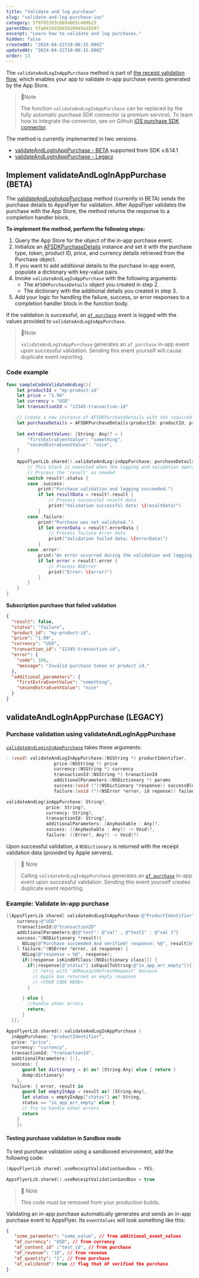 ```yaml
---
title: "Validate and log purchase"
slug: "validate-and-log-purchase-ios"
category: 5f9705393c689a065c409b23
parentDoc: 5fa043dd3b65b20045e35597
excerpt: "Learn how to validate and log purchases."
hidden: false
createdAt: "2024-04-21T19:00:15.000Z"
updatedAt: "2024-04-21T19:00:15.000Z"
order: 13
---
```


The `validateAndLogInAppPurchase` method is part of [the receipt validation flow](https://support.appsflyer.com/hc/en-us/articles/23699097695249--Closed-Beta-Basic-receipt-validation#appsflyer-subscription-revenue-solution-setup), which enables your app to validate in-app purchase events generated by the App Store.

> 📘Note
> 
> The function `validateAndLogInAppPurchase` can be replaced by the fully automatic purchase SDK connector (a premium service). To learn how to integrate the connector, see on Github [iOS purchase SDK connector](https://github.com/AppsFlyerSDK/appsflyer-apple-purchase-connector).

The method is currently implemented in two versions.

- [validateAndLogInAppPurchase - BETA](#implement-validateandloginapppurchase-beta) supported from SDK v.6.14.1
- [validateAndLogInAppPurchase - Legacy](#validateandloginapppurchase-legacy) 

## Implement validateAndLogInAppPurchase (BETA)

The [validateAndLogInAppPurchase](https://dev.appsflyer.com/hc/docs/ios-sdk-reference-appsflyerlib#validateandloginapppurchase) method (currently in BETA) sends the purchase details to AppsFlyer for validation. After AppsFlyer validates the purchase with the App Store, the method returns the response to a completion handler block.

**To implement the method, perform the following steps:**

1. Query the App Store for the object of the in-app purchase event. 
2. Initialize an [AFSDKPurchaseDetails](https://dev.appsflyer.com/hc/docs/ios-sdk-reference-appsflyerlib#afsdkpurchasedetails) instance and set it with the purchase type, token, product ID, price, and currency details retrieved from the Purchase object.
3. If you want to add additional details to the purchase in-app event, populate a dictionary with key-value pairs.
4. Invoke `validateAndLogInAppPurchase` with the following arguments:
   - The `AFSDKPurchaseDetails` object you created in step 2.
   - The dictionary with the additional details you created in step 3.
5. Add your logic for handling the failure, success, or error responses to a completion handler block in the function body.

If the validation is successful, an [`af_purchase`](https://dev.appsflyer.com/hc/docs/in-app-events-ios#af_purchase) event is logged with the values provided to `validateAndLogInAppPurchase`.

> 📘Note
> 
> `validateAndLogInAppPurchase` generates an `af_purchase` in-app event upon successful validation. Sending this event yourself will cause duplicate event reporting.

### Code example

```swift
func sampleCodeValidateAndLog(){
    let productId = "my-product-id"
    let price = "1.99"
    let currency = "USD"
    let transactionId = "12345-transaction-id"

    // Create a new instance of AFSDKPurchaseDetails with the required information
    let purchaseDetails = AFSDKPurchaseDetails(productId: productId, price: price, currency: currency, transactionId: transactionId)
    
    let extraEventValues: [String: Any]? = [
        "firstExtraEventValue": "something",
        "secondExtraEventValue": "nice",
    ]
    
    AppsFlyerLib.shared().validateAndLog(inAppPurchase: purchaseDetails, extraEventValues: extraEventValues) { result in
        // This block is executed when the logging and validation operation is complete.
        // Process the 'result' as needed
        switch result!.status {
        case .success:
            print("Purchase validation and logging succeeded.")
            if let resultData = result?.result {
                // Process successful result data
                print("Validation successful data: \(resultData)")
            }
        case .failure:
            print("Purchase was not validated.")
            if let errorData = result?.errorData {
                // Process failure error data
                print("Validation failed data: \(errorData)")
            }
        case .error:
            print("An error occurred during the validation and logging operation.")
            if let error = result?.error {
                // Process NSError
                print("Error: \(error)")
            }
        }
    }
}
```

**Subscription purchase that failed validation**

```json
{
  "result": false,
  "status": "failure",
  "product_id": "my-product-id",
  "price": "1.99",
  "currency": "USD",
  "transaction_id": "12345-transaction-id",
  "error": {
    "code": 100,
    "message": "Invalid purchase token or product id."
  },
  "additional_parameters": {
    "firstExtraEventValue": "something",
    "secondExtraEventValue": "nice"
  }
}
```
## validateAndLogInAppPurchase (LEGACY)

### Purchase validation using validateAndLogInAppPurchase

[`validateAndLoginInAppPurchase`](https://dev.appsflyer.com/hc/docs/ios-sdk-reference-appsflyerlib#validateandloginapppurchase-legacy) takes these arguments:

```objectivec
- (void) validateAndLogInAppPurchase:(NSString *) productIdentifier,
                  price:(NSString *) price
                  currency:(NSString *) currency
                  transactionId:(NSString *) tranactionId
                  additionalParameters:(NSDictionary *) params
                  success:(void (^)(NSDictionary *response)) successBlock
                  failure:(void (^)(NSError *error, id reponse)) failedBlock;
```
```swift
validateAndLog(inAppPurchase: String?,
               price: String?,
               currency: String?,
               transactionId: String?,
               additionalParameters: [AnyHashable : Any]?,
               success: ([AnyHashable : Any]) -> Void)?,
               failure: ((Error?, Any?) -> Void)?)
```

Upon successful validation, a `NSDictionary` is returned with the receipt validation data (provided by Apple servers).

> 📘 Note
> 
> Calling `validateAndLogInAppPurchase` generates an [`af_purchase`](https://dev.appsflyer.com/hc/docs/in-app-events-ios#af_purchase) in-app event upon successful validation. Sending this event yourself creates duplicate event reporting.

### Example: Validate in-app purchase

```objectivec
[[AppsFlyerLib shared] validateAndLogInAppPurchase:@"ProductIdentifier" price:@"price"
    currency:@"USD"
    transactionId:@"transactionID"
    additionalParameters:@{@"test": @"val" , @"test1" : @"val 1"}
    success:^(NSDictionary *result){
      NSLog(@"Purchase succeeded And verified! response: %@", result[@"receipt"]);
    } failure:^(NSError *error, id response) {
      NSLog(@"response = %@", response);
      if([response isKindOfClass:[NSDictionary class]]) {
        if([response[@"status"] isEqualToString:@"in_app_arr_empty"]){
          // retry with 'SKReceiptRefreshRequest' because
          // Apple has returned an empty response
          // <YOUR CODE HERE>
        }

      } else {
        //handle other errors
        return;
      }
  }];
```
```swift
AppsFlyerLib.shared().validateAndLogInAppPurchase (
  inAppPurchase: "productIdentifier",
  price: "price",
  currency: "currency",
  transactionId: "transactionId",
  additionalParameters: [:],
  success: {
      guard let dictionary = $0 as? [String:Any] else { return }
      dump(dictionary)
    }, 
  failure: { error, result in
      guard let emptyInApp = result as? [String:Any],
      let status = emptyInApp["status"] as? String,
      status == "in_app_arr_empty" else {
      // Try to handle other errors
      return
    }     
    })
```

#### Testing purchase validation in Sandbox mode

To test purchase validation using a sandboxed environment, add the following code:

```objectivec
[AppsFlyerLib shared].useReceiptValidationSandbox = YES;
```
```swift
AppsFlyerLib.shared().useReceiptValidationSandbox = true
```

> 📘 Note
> 
> This code must be removed from your production builds.

Validating an in-app purchase automatically generates and sends an in-app purchase event to AppsFlyer. Its `eventValues` will look something like this:

```json
{
   "some_parameter": "some_value", // from additional_event_values
   "af_currency": "USD", // from currency
   "af_content_id" :"test_id", // from purchase
   "af_revenue": "10", // from revenue
   "af_quantity": "1", // from purchase
   "af_validated": true // flag that AF verified the purchase
}
```
